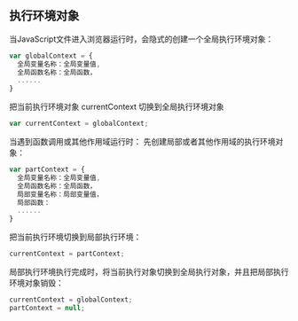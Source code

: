 ## 执行环境对象
当JavaScript文件进入浏览器运行时，会隐式的创建一个全局执行环境对象：

```javascript
var globalContext = {
  全局变量名称：全局变量值,
  全局函数名称：全局函数，
  ......
}
```
把当前执行环境对象 currentContext 切换到全局执行环境对象

```javascript
var currentContext = globalContext;
```

当遇到函数调用或其他作用域运行时：
先创建局部或者其他作用域的执行环境对象：
```javascript
var partContext = {
  全局变量名称：全局变量值,
  全局函数名称：全局函数，
  局部变量名称：局部变量值，
  局部函数：
  ......
}
```
把当前执行环境切换到局部执行环境：
```javascript
currentContext = partContext;
```
局部执行环境执行完成时，将当前执行对象切换到全局执行对象，并且把局部执行环境对象销毁：
```javascript
currentContext = globalContext;
partContext = null;
```
